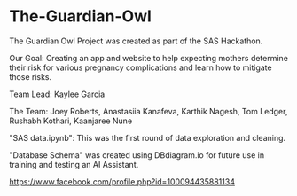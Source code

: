 # The-Guardian-Owl
The Guardian Owl Project was created as part of the SAS Hackathon. 


Our Goal: 	Creating an app and website to help expecting mothers determine their risk for various pregnancy complications and learn how to mitigate those risks.


Team Lead: Kaylee Garcia


The Team: 	Joey Roberts, Anastasiia Kanafeva, Karthik Nagesh, Tom Ledger, Rushabh Kothari, Kaanjaree Nune


"SAS data.ipynb": This was the first round of data exploration and cleaning.


"Database Schema" was created using DBdiagram.io for future use in training and testing an AI Assistant.


https://www.facebook.com/profile.php?id=100094435881134
